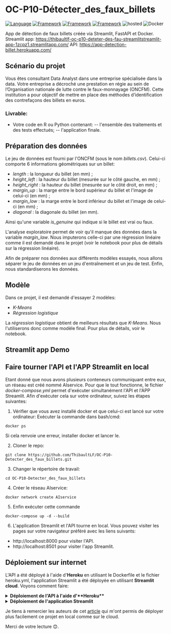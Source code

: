 # OC-P10-Détecter_des_faux_billets

[![Language](https://img.shields.io/badge/Python-darkblue.svg?style=flat&logo=python&logoColor=white)](https://www.python.org)
[![Framework](https://img.shields.io/badge/sklearn-darkorange.svg?style=flat&logo=scikit-learn&logoColor=white)](http://www.pytorch.org/news.html)
[![Framework](https://img.shields.io/badge/FastAPI-darkgreen.svg?style=flat&logo=fastapi&logoColor=white)](https://lung-cancer-api.herokuapp.com/docs)
[![Framework](https://img.shields.io/badge/Streamlit-red.svg?style=flat&logo=streamlit&logoColor=white)](https://share.streamlit.io/nneji123/lung-cancer-prediction/main)
![hosted](https://img.shields.io/badge/Heroku-430098?style=flat&logo=heroku&logoColor=white)
![Docker](https://img.shields.io/badge/Docker-blue?style=flat&logo=docker&logoColor=white)

App de détection de faux billets créée via Streamlit, FastAPI et Docker.
Streamlit app: https://thibaultlf-oc-p10-deteter-des-fau-streamlitstreamlit-app-1zcpz1.streamlitapp.com/
API: https://app-detection-billet.herokuapp.com/

## Scénario du projet

Vous êtes consultant Data Analyst dans une entreprise spécialisée dans la data. Votre entreprise a décroché une prestation en régie au sein de l’Organisation nationale de lutte contre le faux-monnayage (ONCFM).
Cette institution a pour objectif de mettre en place des méthodes d’identification des contrefaçons des billets en euros.

### **Livrable:**
- Votre code en R ou Python contenant:
-- l'ensemble des traitements et des tests effectués;
-- l'application finale.

## Préparation des données
Le jeu de données est fourni par l'ONCFM (sous le nom *billets.csv*). Celui-ci comporte 6 informations géométriques sur un billet:
- *length* : la longueur du billet (en mm) ;
- *height_left* : la hauteur du billet (mesurée sur le côté gauche, en mm) ;
- *height_right* : la hauteur du billet (mesurée sur le côté droit, en mm) ;
- *margin_up* : la marge entre le bord supérieur du billet et l'image de
celui-ci (en mm) ;
- *margin_low* : la marge entre le bord inférieur du billet et l'image de
celui-ci (en mm) ;
- *diagonal* : la diagonale du billet (en mm).

Ainsi qu'une variable *is_genuine* qui indique si le billet est vrai ou faux.

L'analyse exploratoire permet de voir qu'il manque des données dans la variable *margin_law*. Nous imputerons celle-ci par une régression linéaire comme il est demandé dans le projet (voir le notebook pour plus de détails sur la régression linéaire).

Afin de préparer nos données  aux différents modèles essayés, nous allons séparer le jeu de données en un jeu d'entraînement et un jeu de test. Enfin, nous standardiserons les données.

## Modèle
Dans ce projet, il est demandé d'essayer 2 modèles:
- *K-Means*
- *Régression logistique*

La *régression logistique* obtient de meilleurs résultats que *K-Means*. Nous l'utiliserons donc comme modèle final. Pour plus de détails, voir le notebook.

  
## Streamlit app Demo



## Faire tourner l'API et l'APP Streamlit en local

Etant donné que nous avons plusieurs conteneurs communiquant entre eux, un réseau est créé nommé AIservice. Pour que le tout fonctionne, le fichier *docker-compose.yml* permet d'exécuter simultanément l'API et l'APP Streamlit. Afin d'exécuter cela sur votre ordinateur, suivez les étapes suivantes:

1. Vérifier que vous avez installé docker et que celui-ci est lancé sur votre ordinateur:
Exécuter la commande dans bash/cmd:
```
docker ps
```
Si cela renvoie une erreur, installer docker et lancer le.

2. Cloner le repo:
```
git clone https://github.com/ThibaultLF/OC-P10-Detecter_des_faux_billets.git
```

3. Changer le répertoire de travail:
```
cd OC-P10-Detecter_des_faux_billets
```
 
4. Créer le réseau AIservice:
```
docker network create AIservice
```

5. Enfin exécuter cette commande
```
docker-compose up -d --build
```
6. L'application Streamlit et l'API tourne en local. Vous pouvez visiter les pages sur votre navigateur préféré avec les liens suivants:
- http://localhost:8000 pour visiter l'API.
- http://localhost:8501 pour visiter l'app Streamlit.

## Déploiement sur internet
L'API a été déployé à l'aide d'**Heroku** en utilisant le Dockerfile et le fichier heroku.yml, l'application Streamlit a été déployée en utilisant **Streamlit cloud**. Voyons comment faire:

<details>
 <summary><b>Déploiement de l'API à l'aide d'**Heroku**</b></summary>

*Prérequis:*
- Git et Heroku cli installés sur l'ordinateur ainsi qu'un compte Heroku.

1. Cloner le repo:
```
git clone https://github.com/ThibaultLF/OC-P10-Detecter_des_faux_billets.git
```

2. Changer le répertoire de travail:
```
cd OC-P10-Detecter_des_faux_billets
```

3. Créer l'app heroku

``` 
heroku create nom-app
```

Renommer **nom-app** par celui que vous avez choisi.

4. Synchroniser heroku et git

```
heroku git:remote your-app-name
```

5. Définisser le paramètre de *Stacking* sur conteneur:
 
```
heroku stack:set container
```

6. Envoyer le tout
```
git push heroku main
```

Pour le faire sur une de vos applications personnelles, voir la documentation [Heroku](https://devcenter.heroku.com/articles/build-docker-images-heroku-yml)
</details>

<details>
	<summary><b>Déploiement de l'application Streamlit</b></summary>

*Prérequis:*
- Un compte Streamlit

1. Cloner le repo (si ce n'est pas déjà fait...:sweat_smile:):
```
git clone https://github.com/ThibaultLF/OC-P10-Detecter_des_faux_billets.git
```

2. Aller sur https://streamlit.io/cloud

3. Créer une nouvelle application avec le bouton *new app* et choisir le répertoire que vous avez cloné, puis le fichier **"streamlit_app.py"**. Enfin cliquer sur déployer.

</details>


Je tiens à remercier les auteurs de cet [article](https://medium.com/mlearning-ai/credit-card-fraud-detection-2527ca04c3de) qui m'ont permis de déployer plus facilement ce projet en local comme sur le cloud.

Merci de votre lecture :blush:.